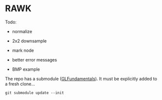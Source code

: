 # RAWK

Todo:
- normalize
- 2x2 downsample
- mark node

- better error messages
- BMP example

The repo has a submodule ([GLFundamentals](https://github.com/rlk/GLFundamentals)). It must be explicitly added to a fresh clone...

	git submodule update --init
